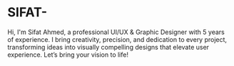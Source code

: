 # SIFAT-
Hi, I'm Sifat Ahmed, a professional UI/UX &amp; Graphic Designer with 5 years of experience. I bring creativity, precision, and dedication to every project, transforming ideas into visually compelling designs that elevate user experience. Let’s bring your vision to life!
